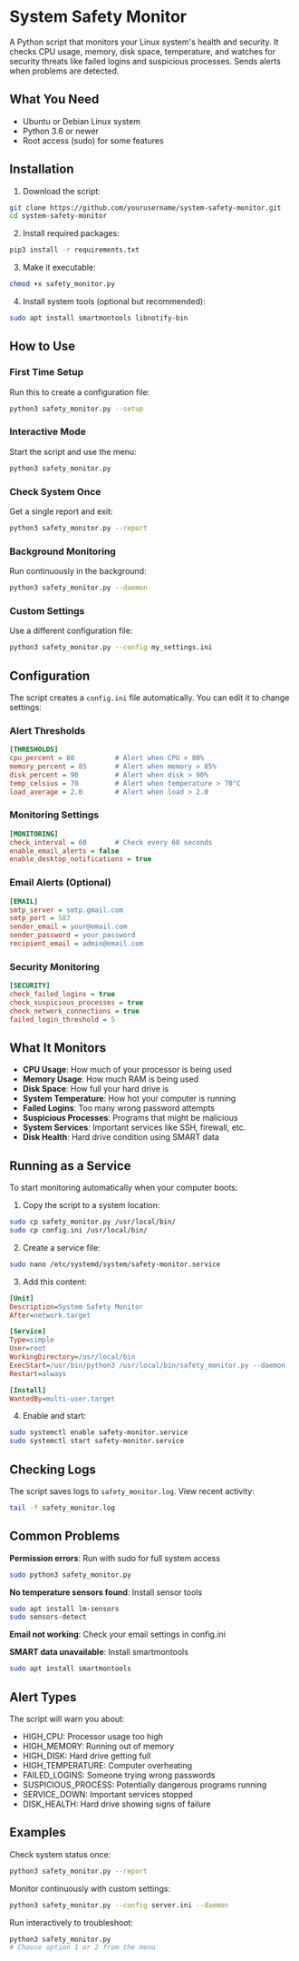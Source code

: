 # System Safety Monitor

A Python script that monitors your Linux system's health and security. It checks CPU usage, memory, disk space, temperature, and watches for security threats like failed logins and suspicious processes. Sends alerts when problems are detected.

## What You Need

- Ubuntu or Debian Linux system
- Python 3.6 or newer
- Root access (sudo) for some features

## Installation

1. Download the script:
```bash
git clone https://github.com/yourusername/system-safety-monitor.git
cd system-safety-monitor
```

2. Install required packages:
```bash
pip3 install -r requirements.txt
```

3. Make it executable:
```bash
chmod +x safety_monitor.py
```

4. Install system tools (optional but recommended):
```bash
sudo apt install smartmontools libnotify-bin
```

## How to Use

### First Time Setup
Run this to create a configuration file:
```bash
python3 safety_monitor.py --setup
```

### Interactive Mode
Start the script and use the menu:
```bash
python3 safety_monitor.py
```

### Check System Once
Get a single report and exit:
```bash
python3 safety_monitor.py --report
```

### Background Monitoring
Run continuously in the background:
```bash
python3 safety_monitor.py --daemon
```

### Custom Settings
Use a different configuration file:
```bash
python3 safety_monitor.py --config my_settings.ini
```

## Configuration

The script creates a `config.ini` file automatically. You can edit it to change settings:

### Alert Thresholds
```ini
[THRESHOLDS]
cpu_percent = 80          # Alert when CPU > 80%
memory_percent = 85       # Alert when memory > 85%
disk_percent = 90         # Alert when disk > 90%
temp_celsius = 70         # Alert when temperature > 70°C
load_average = 2.0        # Alert when load > 2.0
```

### Monitoring Settings
```ini
[MONITORING]
check_interval = 60       # Check every 60 seconds
enable_email_alerts = false
enable_desktop_notifications = true
```

### Email Alerts (Optional)
```ini
[EMAIL]
smtp_server = smtp.gmail.com
smtp_port = 587
sender_email = your@email.com
sender_password = your_password
recipient_email = admin@email.com
```

### Security Monitoring
```ini
[SECURITY]
check_failed_logins = true
check_suspicious_processes = true
check_network_connections = true
failed_login_threshold = 5
```

## What It Monitors

- **CPU Usage**: How much of your processor is being used
- **Memory Usage**: How much RAM is being used
- **Disk Space**: How full your hard drive is
- **System Temperature**: How hot your computer is running
- **Failed Logins**: Too many wrong password attempts
- **Suspicious Processes**: Programs that might be malicious
- **System Services**: Important services like SSH, firewall, etc.
- **Disk Health**: Hard drive condition using SMART data

## Running as a Service

To start monitoring automatically when your computer boots:

1. Copy the script to a system location:
```bash
sudo cp safety_monitor.py /usr/local/bin/
sudo cp config.ini /usr/local/bin/
```

2. Create a service file:
```bash
sudo nano /etc/systemd/system/safety-monitor.service
```

3. Add this content:
```ini
[Unit]
Description=System Safety Monitor
After=network.target

[Service]
Type=simple
User=root
WorkingDirectory=/usr/local/bin
ExecStart=/usr/bin/python3 /usr/local/bin/safety_monitor.py --daemon
Restart=always

[Install]
WantedBy=multi-user.target
```

4. Enable and start:
```bash
sudo systemctl enable safety-monitor.service
sudo systemctl start safety-monitor.service
```

## Checking Logs

The script saves logs to `safety_monitor.log`. View recent activity:
```bash
tail -f safety_monitor.log
```

## Common Problems

**Permission errors**: Run with sudo for full system access
```bash
sudo python3 safety_monitor.py
```

**No temperature sensors found**: Install sensor tools
```bash
sudo apt install lm-sensors
sudo sensors-detect
```

**Email not working**: Check your email settings in config.ini

**SMART data unavailable**: Install smartmontools
```bash
sudo apt install smartmontools
```

## Alert Types

The script will warn you about:
- HIGH_CPU: Processor usage too high
- HIGH_MEMORY: Running out of memory
- HIGH_DISK: Hard drive getting full
- HIGH_TEMPERATURE: Computer overheating
- FAILED_LOGINS: Someone trying wrong passwords
- SUSPICIOUS_PROCESS: Potentially dangerous programs running
- SERVICE_DOWN: Important services stopped
- DISK_HEALTH: Hard drive showing signs of failure

## Examples

Check system status once:
```bash
python3 safety_monitor.py --report
```

Monitor continuously with custom settings:
```bash
python3 safety_monitor.py --config server.ini --daemon
```

Run interactively to troubleshoot:
```bash
python3 safety_monitor.py
# Choose option 1 or 2 from the menu
```
